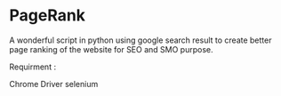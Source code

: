 # PageRank
A wonderful script in python using google search result to create better page ranking of the website for SEO and SMO purpose.


Requirment : 

Chrome Driver
selenium

